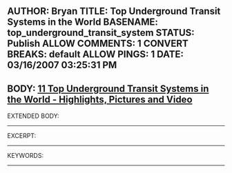 AUTHOR: Bryan
TITLE: Top Underground Transit Systems in the World
BASENAME: top_underground_transit_system
STATUS: Publish
ALLOW COMMENTS: 1
CONVERT BREAKS: __default__
ALLOW PINGS: 1
DATE: 03/16/2007 03:25:31 PM
-----
BODY:
<a title="11 Top Underground Transit Systems in the World - Highlights, Pictures and Video" href="http://www.virgin-vacations.com/site_vv/11-top-underground-transit-systems-in-the-world.asp">11 Top Underground Transit Systems in the World - Highlights, Pictures and Video</a>
-----
EXTENDED BODY:

-----
EXCERPT:

-----
KEYWORDS:

-----


